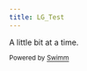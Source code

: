 ```yaml
---
title: LG_Test
---
```

A little bit at a time.

<SwmMeta version="3.0.0" repo-id="Z2l0aHViJTNBJTNBTEdfdGVzdCUzQSUzQWVyaWNjaGVsaW5p" repo-name="LG_test"><sup>Powered by [Swimm](https://app.swimm.io/)</sup></SwmMeta>
